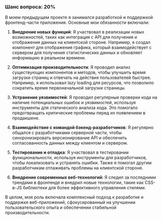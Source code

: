 ### Шанс вопроса: 20%

В моем предыдущем проекте я занимался разработкой и поддержкой фронтенд-части приложения. Основные мои обязанности включали:

1. **Внедрение новых функций**: Я участвовал в реализации новых возможностей, таких как интеграция с API для получения и отображения данных на клиентской стороне. Например, я создал компонент для отображения графика, который взаимодействует с сервером для получения статистических данных и обновляет информацию в реальном времени.

2. **Оптимизация производительности**: Я проводил анализ существующих компонентов и методов, чтобы улучшить время загрузки страниц и отвечать на действия пользователей быстрее. Например, я использовал lazy loading для ресурсов, что позволило сократить время первоначальной загрузки страницы.

3. **Устранение уязвимостей**: Я проводил регулярные проверки кода на наличие потенциальных ошибок и уязвимостей, используя инструменты для статического анализа кода. Это помогало предотвращать критические проблемы перед их появлением в продакшене.

4. **Взаимодействие с командой бэкенд-разработчиков**: Я регулярно общался с разработчиками серверной части, чтобы синхронизировать версионирование API и обеспечить согласованность данных между клиентом и сервером.

5. **Тестирование и отладка**: Я участвовал в тестировании функциональности, используя инструменты для разработчиков, чтобы локализовать и устранять ошибки. Также я помогал другим разработчикам отлаживать проблемы на клиентской стороне.

6. **Внедрение современных веб-технологий**: Я следил за последними трендами в фронтенде и внедрил новые технологии, такие как CSS-в-JS библиотеки для более эффективного управления стилями.

В целом, моя роль включала комплексный подход к разработке и поддержке веб-приложений, сфокусированный на улучшении пользовательского опыта и обеспечении стабильной производительности.